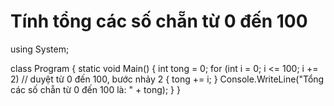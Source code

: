 # Tính tổng các số chẵn từ 0 đến 100
using System;

class Program
{
    static void Main()
    {
        int tong = 0;
        for (int i = 0; i <= 100; i += 2) // duyệt từ 0 đến 100, bước nhảy 2
        {
            tong += i;
        }
        Console.WriteLine("Tổng các số chẵn từ 0 đến 100 là: " + tong);
    }
}
